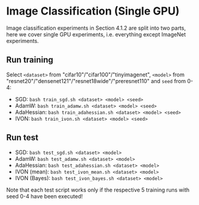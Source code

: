 # Image Classification (Single GPU)

Image classification experiments in Section 4.1.2 are split into two parts, here we cover single GPU experiments, i.e. everything except ImageNet experiments.

## Run training

Select `<dataset>` from "cifar10"/"cifar100"/"tinyimagenet",  `<model>` from "resnet20"/"densenet121"/"resnet18wide"/"preresnet110" and `seed` from 0-4:

- SGD: `bash train_sgd.sh <dataset> <model> <seed>`
- AdamW: `bash train_adamw.sh <dataset> <model> <seed>`
- AdaHessian: `bash train_adahessian.sh <dataset> <model> <seed>`
- IVON: `bash train_ivon.sh <dataset> <model> <seed>`

## Run test

- SGD: `bash test_sgd.sh <dataset> <model>`
- AdamW: `bash test_adamw.sh <dataset> <model>`
- AdaHessian: `bash test_adahessian.sh <dataset> <model>`
- IVON (mean): `bash test_ivon_mean.sh <dataset> <model>`
- IVON (Bayes): `bash test_ivon_bayes.sh <dataset> <model>`

Note that each test script works only if the respective 5 training runs with seed 0-4 have been executed!
